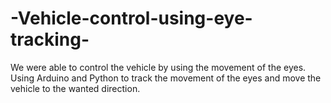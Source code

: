 # -Vehicle-control-using-eye-tracking-

We were able to control the vehicle by using the movement of the eyes. Using Arduino and Python to track the movement of the eyes and move the vehicle to the wanted direction.
